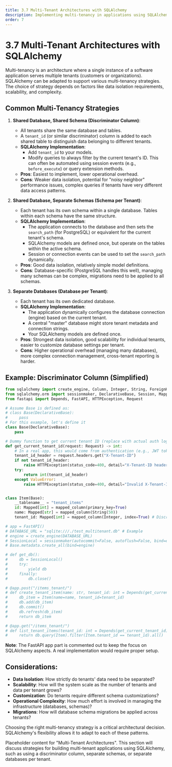 ```yaml
---
title: 3.7 Multi-Tenant Architectures with SQLAlchemy
description: Implementing multi-tenancy in applications using SQLAlchemy, exploring different strategies.
order: 7
---
```


# 3.7 Multi-Tenant Architectures with SQLAlchemy

Multi-tenancy is an architecture where a single instance of a software application serves multiple tenants (customers or organizations). SQLAlchemy can be adapted to support various multi-tenancy strategies. The choice of strategy depends on factors like data isolation requirements, scalability, and complexity.

## Common Multi-Tenancy Strategies

1.  **Shared Database, Shared Schema (Discriminator Column)**:
    *   All tenants share the same database and tables.
    *   A `tenant_id` (or similar discriminator) column is added to each shared table to distinguish data belonging to different tenants.
    *   **SQLAlchemy Implementation**:
        *   Add `tenant_id` to your models.
        *   Modify queries to always filter by the current tenant's ID. This can often be automated using session events (e.g., `before_execute`) or query extension methods.
    *   **Pros**: Easiest to implement, lower operational overhead.
    *   **Cons**: Weaker data isolation, potential for "noisy neighbor" performance issues, complex queries if tenants have very different data access patterns.

2.  **Shared Database, Separate Schemas (Schema per Tenant)**:
    *   Each tenant has its own schema within a single database. Tables within each schema have the same structure.
    *   **SQLAlchemy Implementation**:
        *   The application connects to the database and then sets the `search_path` (for PostgreSQL) or equivalent for the current tenant's schema.
        *   SQLAlchemy models are defined once, but operate on the tables within the active schema.
        *   Session or connection events can be used to set the `search_path` dynamically.
    *   **Pros**: Good data isolation, relatively simple model definitions.
    *   **Cons**: Database-specific (PostgreSQL handles this well), managing many schemas can be complex, migrations need to be applied to all schemas.

3.  **Separate Databases (Database per Tenant)**:
    *   Each tenant has its own dedicated database.
    *   **SQLAlchemy Implementation**:
        *   The application dynamically configures the database connection (engine) based on the current tenant.
        *   A central "master" database might store tenant metadata and connection strings.
        *   Your SQLAlchemy models are defined once.
    *   **Pros**: Strongest data isolation, good scalability for individual tenants, easier to customize database settings per tenant.
    *   **Cons**: Higher operational overhead (managing many databases), more complex connection management, cross-tenant reporting is harder.

## Example: Discriminator Column (Simplified)

```python
from sqlalchemy import create_engine, Column, Integer, String, ForeignKey
from sqlalchemy.orm import sessionmaker, DeclarativeBase, Session, Mapped, mapped_column
from fastapi import Depends, FastAPI, HTTPException, Request

# Assume Base is defined as:
# class Base(DeclarativeBase):
#     pass
# For this example, let's define it
class Base(DeclarativeBase):
    pass

# Dummy function to get current tenant ID (replace with actual auth logic)
def get_current_tenant_id(request: Request) -> int:
    # In a real app, this would come from authentication (e.g., JWT token, session)
    tenant_id_header = request.headers.get("X-Tenant-ID")
    if not tenant_id_header:
        raise HTTPException(status_code=400, detail="X-Tenant-ID header missing")
    try:
        return int(tenant_id_header)
    except ValueError:
        raise HTTPException(status_code=400, detail="Invalid X-Tenant-ID")


class Item(Base):
    __tablename__ = "tenant_items"
    id: Mapped[int] = mapped_column(primary_key=True)
    name: Mapped[str] = mapped_column(String(50))
    tenant_id: Mapped[int] = mapped_column(Integer, index=True) # Discriminator

# app = FastAPI()
# DATABASE_URL = "sqlite:///./test_multitenant.db" # Example
# engine = create_engine(DATABASE_URL)
# SessionLocal = sessionmaker(autocommit=False, autoflush=False, bind=engine)
# Base.metadata.create_all(bind=engine)

# def get_db():
#     db = SessionLocal()
#     try:
#         yield db
#     finally:
#         db.close()

# @app.post("/items_tenant/")
# def create_tenant_item(name: str, tenant_id: int = Depends(get_current_tenant_id), db: Session = Depends(get_db)):
#     db_item = Item(name=name, tenant_id=tenant_id)
#     db.add(db_item)
#     db.commit()
#     db.refresh(db_item)
#     return db_item

# @app.get("/items_tenant/")
# def list_tenant_items(tenant_id: int = Depends(get_current_tenant_id), db: Session = Depends(get_db)):
#     return db.query(Item).filter(Item.tenant_id == tenant_id).all()
```
**Note**: The FastAPI app part is commented out to keep the focus on SQLAlchemy aspects. A real implementation would require proper setup.

## Considerations:
-   **Data Isolation**: How strictly do tenants' data need to be separated?
-   **Scalability**: How will the system scale as the number of tenants and data per tenant grows?
-   **Customization**: Do tenants require different schema customizations?
-   **Operational Complexity**: How much effort is involved in managing the infrastructure (databases, schemas)?
-   **Migrations**: How will database schema migrations be applied across tenants?

Choosing the right multi-tenancy strategy is a critical architectural decision. SQLAlchemy's flexibility allows it to adapt to each of these patterns.

Placeholder content for "Multi-Tenant Architectures". This section will discuss strategies for building multi-tenant applications using SQLAlchemy, such as using a discriminator column, separate schemas, or separate databases per tenant.
